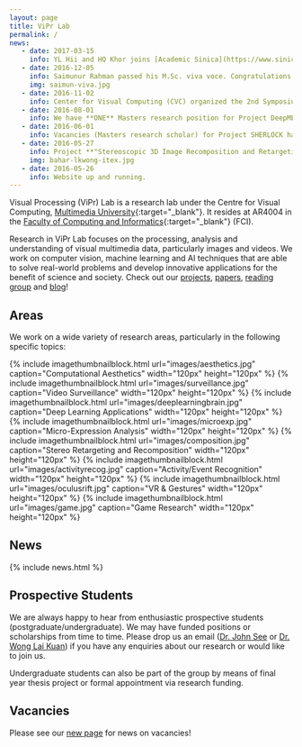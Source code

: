 ```yaml
---
layout: page
title: ViPr Lab
permalink: /
news:
   - date: 2017-03-15
     info: YL Hii and HQ Khor joins [Academic Sinica](https://www.sinica.edu.tw/en), Taiwan for 3-month research internship under [Prof. Cheng Wen-Huang](https://www.citi.sinica.edu.tw/~whcheng/).
   - date: 2016-12-05
     info: Saimunur Rahman passed his M.Sc. viva voce. Congratulations!
     img: saimun-viva.jpg
   - date: 2016-11-02
     info: Center for Visual Computing (CVC) organized the 2nd Symposium on Visual Computing Research, which was held at Shaftsbury Asteria, Cyberjaya.
   - date: 2016-08-01
     info: We have **ONE** Masters research position for Project DeepME. More information [here](/research/jobs/).
   - date: 2016-06-01
     info: Vacancies (Masters research scholar) for Project SHERLOCK have been filled! 
   - date: 2016-05-27
     info: Project **"Stereoscopic 3D Image Recomposition and Retargeting"** led by Lai Kuan (with Baharul, Chun Hau, Wong Chee Onn and Low Kok-Lim (NUS)) has won a Gold Award at ITEX 2016!
     img: bahar-lkwong-itex.jpg
   - date: 2016-05-26
     info: Website up and running.
---
```


Visual Processing (ViPr) Lab is a research lab under the Centre for Visual Computing, [Multimedia University]{:target="_blank"}. It resides at AR4004 in the [Faculty of Computing and Informatics]{:target="_blank"} (FCI).

Research in ViPr Lab focuses on the processing, analysis and understanding of visual multimedia data, particularly images and videos. We work on computer vision, machine learning and AI techniques that are able to solve real-world problems and develop innovative applications for the benefit of science and society. Check out our [projects](/research/), [papers](/papers/), [reading group](/readinggroup/) and [blog](/blog/)! 

## Areas

We work on a wide variety of research areas, particularly in the following specific topics:

{% include imagethumbnailblock.html url="images/aesthetics.jpg" caption="Computational Aesthetics" width="120px" height="120px"  %}
{% include imagethumbnailblock.html url="images/surveillance.jpg" caption="Video Surveillance" width="120px" height="120px"  %}
{% include imagethumbnailblock.html url="images/deeplearningbrain.jpg" caption="Deep Learning Applications" width="120px" height="120px"  %}
{% include imagethumbnailblock.html url="images/microexp.jpg" caption="Micro-Expression Analysis" width="120px" height="120px"  %}
{% include imagethumbnailblock.html url="images/composition.jpg" caption="Stereo Retargeting and Recomposition" width="120px" height="120px"  %}
{% include imagethumbnailblock.html url="images/activityrecog.jpg" caption="Activity/Event Recognition" width="120px" height="120px"  %}
{% include imagethumbnailblock.html url="images/oculusrift.jpg" caption="VR & Gestures" width="120px" height="120px"  %}
{% include imagethumbnailblock.html url="images/game.jpg" caption="Game Research" width="120px" height="120px"  %}

## News

{% include news.html %}

## Prospective Students

We are always happy to hear from enthusiastic prospective students (postgraduate/undergraduate). We may have funded positions or scholarships from time to time. Please drop us an email ([Dr. John See] or [Dr. Wong Lai Kuan]) if you have any enquiries about our research or would like to join us.

Undergraduate students can also be part of the group by means of final year thesis project or formal appointment via research funding.

## Vacancies

Please see our [new page](/research/jobs/) for news on vacancies!

[https://goo.gl/SaNP3H]: https://goo.gl/SaNP3H
[https://goo.gl/3il2R9]: https://goo.gl/3il2R9
[Multimedia University]: http://www.mmu.edu.my 
[Faculty of Computing and Informatics]: http://fci.mmu.edu.my 
[Dr. John See]: mailto:johnsee@mmu.edu.my 
[Dr. Wong Lai Kuan]: mailto:lkwong@mmu.edu.my